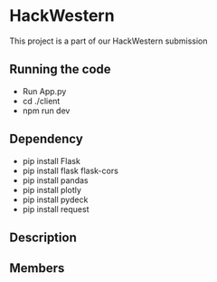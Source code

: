 # HackWestern
This project is a part of our HackWestern submission

## Running the code
- Run App.py 
- cd ./client
- npm run dev

## Dependency
- pip install Flask
- pip install flask flask-cors
- pip install pandas
- pip install plotly
- pip install pydeck
- pip install request

## Description

## Members
